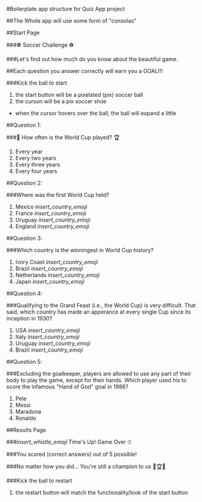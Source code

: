 #Boilerplate app structure for Quiz App project

##The Whole app will use some form of "consolas"

##Start Page

###⚽ Soccer Challenge ⚽

###Let's find out how much do you know about the beautiful game.

##Each question you answer correctly will earn you a GOAL!!!

###Kick the ball to start 
1. the start button will be a pixelated (pix) soccer ball 
2. the curson will be a pix soccer shoe
  - when the cursor hovers over the ball, the ball will expand a little

##Question 1:

###🥇 How often is the World Cup played? 🏆
1. Every year
2. Every two years
3. Every three years
4. Every four years

##Question 2:

###Where was the first World Cup held?
1. Mexico *insert_country_emoji*
2. France *insert_country_emoji*
3. Uruguay *insert_country_emoji*
4. England *insert_country_emoji*

##Question 3:

###Which country is the winningest in World Cup history?
1. Ivory Coast *insert_country_emoji*
2. Brazil *insert_country_emoji*
3. Netherlands *insert_country_emoji*
4. Japan *insert_country_emoji*

##Question 4:

###Qualifying to the Grand Feast (i.e., the World Cup) is very difficult. That said, which country has made an apperance at every single Cup since its inception in 1930?
1. USA *insert_country_emoji*
2. Italy *insert_country_emoji*
3. Uruguay *insert_country_emoji*
4. Brazil *insert_country_emoji*

##Question 5:

###Excluding the goalkeeper, players are allowed to use any part of their body to play the game, except for their hands. Which player used his to score the infamous "Hand of God" goal in 1986?
1. Pele
2. Messi
3. Maradona
4. Ronaldo

##Results Page

###*insert_whistle_emoji* Time's Up! Game Over ⏱

###You scored (correct answers) out of 5 possible!

###No matter how you did... You're still a champion to us 🎉🏆✨

###Kick the ball to restart 
1. the restart button will match the functionality/look of the start button




